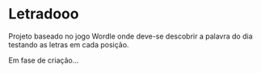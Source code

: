 # Letradooo

Projeto baseado no jogo Wordle onde deve-se descobrir a palavra do dia testando as letras em cada posição.

Em fase de criação...
